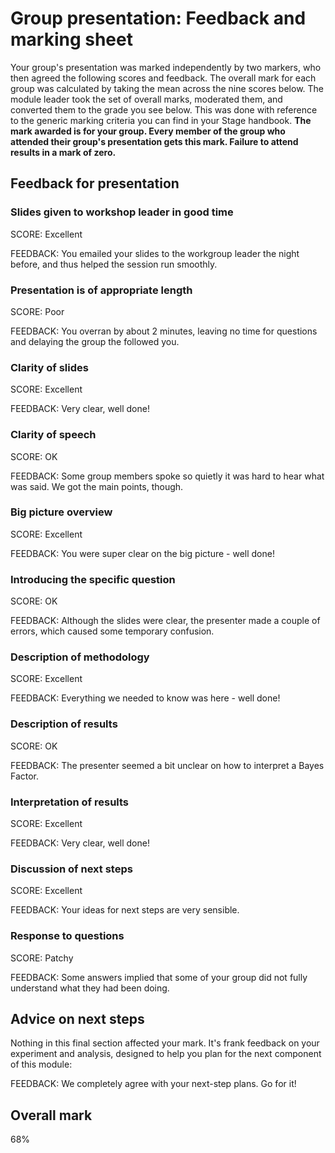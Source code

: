 # Group presentation: Feedback and marking sheet

Your group's presentation was marked independently by two markers, who then agreed the following scores and feedback. The overall mark for each group was calculated by taking the mean across the nine scores below. The module leader took the set of overall marks, moderated them, and converted them to the grade you see below. This was done with reference to the generic marking criteria you can find in your Stage handbook.
**The mark awarded is for your group. Every member of the group who attended their group's presentation gets this mark. Failure to attend results in a mark of zero.**


## Feedback for presentation

### Slides given to workshop leader in good time

SCORE: Excellent

FEEDBACK: You emailed your slides to the workgroup leader the night before, and thus helped the session run smoothly.

### Presentation is of appropriate length

SCORE: Poor

FEEDBACK: You overran by about 2 minutes, leaving no time for questions and delaying the group the followed you.

### Clarity of slides

SCORE: Excellent

FEEDBACK: Very clear, well done!

### Clarity of speech

SCORE: OK

FEEDBACK: Some group members spoke so quietly it was hard to hear what was said. We got the main points, though.

### Big picture overview

SCORE: Excellent

FEEDBACK: You were super clear on the big picture - well done!

### Introducing the specific question

SCORE: OK

FEEDBACK: Although the slides were clear, the presenter made a couple of errors, which caused some temporary confusion.

### Description of methodology

SCORE: Excellent

FEEDBACK: Everything we needed to know was here - well done!

### Description of results

SCORE: OK

FEEDBACK: The presenter seemed a bit unclear on how to interpret a Bayes Factor.

### Interpretation of results

SCORE: Excellent

FEEDBACK: Very clear, well done!

### Discussion of next steps

SCORE: Excellent

FEEDBACK: Your ideas for next steps are very sensible.

### Response to questions

SCORE: Patchy

FEEDBACK: Some answers implied that some of your group did not fully understand what they had been doing.

## Advice on next steps

Nothing in this final section affected your mark. It's frank feedback on your experiment and analysis, designed to help you plan for the next component of this module:

FEEDBACK: We completely agree with your next-step plans. Go for it!

## Overall mark

68%
